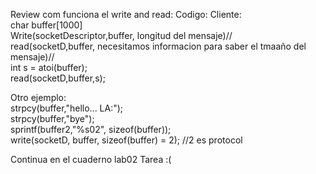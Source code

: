 Review com funciona el write and read: Codigo:
Cliente: <br>
char buffer[1000]
 <br> Write(socketDescriptor,buffer, longitud del mensaje)//
 <br> read(socketD,buffer, necesitamos informacion para saber el tmaaño del mensaje)//
 <br> int s = atoi(buffer);
<br> read(socketD,buffer,s);

Otro ejemplo:
<br> strpcy(buffer,"hello... LA:");
<br> strpcy(buffer,"bye");
<br> sprintf(buffer2,"%s02", sizeof(buffer));
<br> write(socketD, buffer, sizeof(buffer) = 2); //2 es protocol

Continua en el cuaderno lab02 Tarea :(
